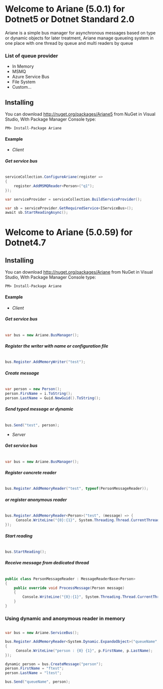 # Welcome to Ariane (5.0.1) for Dotnet5 or Dotnet Standard 2.0

Ariane is a simple bus manager for asynchronous messages based on type or dynamic objects for later treatment, Ariane manage queueing system in one place with one thread by queue and multi readers by queue

### List of queue provider

* In Memory
* MSMQ
* Azure Service Bus 
* File System
* Custom...

## Installing

You can download http://nuget.org/packages/Ariane5 from NuGet in Visual Studio, With Package Manager Console type:

```
PM> Install-Package Ariane
```

#### Example 
* *Client*

##### Get service bus

```c#

serviceCollection.ConfigureAriane(register =>
{
    register.AddMSMQReader<Person>("q1");
});

var serviceProvider = serviceCollection.BuildServiceProvider();

var sb = serviceProvider.GetRequiredService<IServiceBus>();
await sb.StartReadingAsync();

```

# Welcome to Ariane (5.0.59) for Dotnet4.7

## Installing

You can download http://nuget.org/packages/Ariane from NuGet in Visual Studio, With Package Manager Console type:

```
PM> Install-Package Ariane
```

#### Example 
* *Client*

##### Get service bus

```c#

var bus = new Ariane.BusManager(); 

```

##### Register the writer with name or configuration file

```c#

bus.Register.AddMemoryWriter("test"); 

```

##### Create message

```c#

var person = new Person();
person.FirsName = i.ToString();
person.LastName = Guid.NewGuid().ToString();

```

##### Send typed message or dynamic 

```c#

bus.Send("test", person);

```

* *Server*

##### Get service bus

```c#

var bus = new Ariane.BusManager(); 

```

##### Register concrete reader

```c#

bus.Register.AddMemoryReader("test", typeof(PersonMessageReader)); 

```

##### or register anonymous reader

```c#

bus.Register.AddMemoryReader<Person>("test", (message) => {
     Console.WriteLine("{0}:{1}", System.Threading.Thread.CurrentThread.Name, message.FirsName);
}); 

```

##### Start reading

```c#

bus.StartReading(); 

```

##### Receive message from dedicated thread

```c#

public class PersonMessageReader : MessageReaderBase<Person>
{
	public override void ProcessMessage(Person message)
	{
		Console.WriteLine("{0}:{1}", System.Threading.Thread.CurrentThread.Name, message.FirsName);
	}
}

```

### Using dynamic and anonymous reader in memory

```c#

var bus = new Ariane.ServiceBus();

bus.Register.AddMemoryReader<System.Dynamic.ExpandoObject>("queueName", (p) =>
{
     Console.WriteLine("person : {0} {1}", p.FirstName, p.LastName);
}); 

dynamic person = bus.CreateMessage("person");
person.FirstName = "ftest";
person.LastName = "ltest";

bus.Send("queueName", person);

```
